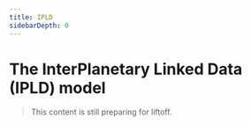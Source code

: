 ```yaml
---
title: IPLD
sidebarDepth: 0
---
```


# The InterPlanetary Linked Data (IPLD) model

> This content is still preparing for liftoff.
